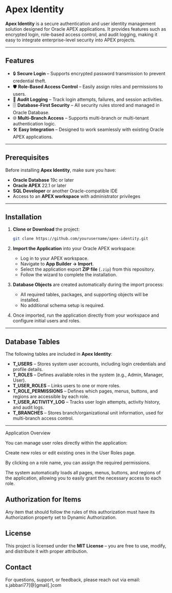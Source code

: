 
# Apex Identity

**Apex Identity** is a secure authentication and user identity management solution designed for Oracle APEX applications.
It provides features such as encrypted login, role-based access control, and audit logging, making it easy to integrate enterprise-level security into APEX projects.

---

## Features

* 🔒 **Secure Login** – Supports encrypted password transmission to prevent credential theft.
* 🛡 **Role-Based Access Control** – Easily assign roles and permissions to users.
* 📜 **Audit Logging** – Track login attempts, failures, and session activities.
* 🗄 **Database-First Security** – All security rules stored and managed in Oracle Database.
* 🌐 **Multi-Branch Access** – Supports multi-branch or multi-tenant authentication logic.
* 🛠 **Easy Integration** – Designed to work seamlessly with existing Oracle APEX applications.

---

## Prerequisites

Before installing **Apex Identity**, make sure you have:

* **Oracle Database** 19c or later
* **Oracle APEX** 22.1 or later
* **SQL Developer** or another Oracle-compatible IDE
* Access to an **APEX workspace** with administrator privileges

---

## Installation

1. **Clone or Download** the project:

   ```bash
   git clone https://github.com/yourusername/apex-identity.git
   ```

2. **Import the Application** into your Oracle APEX workspace:

   * Log in to your APEX workspace.
   * Navigate to **App Builder → Import**.
   * Select the application export **ZIP file** (`.zip`) from this repository.
   * Follow the wizard to complete the installation.

3. **Database Objects** are created automatically during the import process:

   * All required tables, packages, and supporting objects will be installed.
   * No additional schema setup is required.

4. Once imported, run the application directly from your workspace and configure initial users and roles.

---

## Database Tables

The following tables are included in **Apex Identity**:

* **T\_USERS** – Stores system user accounts, including login credentials and profile details.
* **T\_ROLES** – Defines available roles in the system (e.g., Admin, Manager, User).
* **T\_USER\_ROLES** – Links users to one or more roles.
* **T\_ROLE\_PERMISSIONS** – Defines which pages, menus, buttons, and regions are accessible by each role.
* **T\_USER\_ACTIVITY\_LOG** – Tracks user login attempts, activity history, and audit logs.
* **T\_BRANCHES** – Stores branch/organizational unit information, used for multi-branch access control.

---
Application Overview

You can manage user roles directly within the application:

Create new roles or edit existing ones in the User Roles page.

By clicking on a role name, you can assign the required permissions.

The system automatically loads all pages, menus, buttons, and regions of the application, allowing you to easily grant the necessary access to each role.

## Authorization for Items

Any item that should follow the rules of this authorization must have its Authorization property set to Dynamic Authorization.

## License

This project is licensed under the **MIT License** – you are free to use, modify, and distribute it with proper attribution.

  ## Contact
For questions, support, or feedback, please reach out via email: s.jabbari77[@]gmail[.]com
